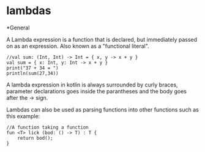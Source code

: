 # lambdas

*General

A Lambda expression is a function that is declared, but immediately passed on as an expression. Also known as a "functional literal".


    //val sum: (Int, Int) -> Int = { x, y -> x + y }
    val sum = { x: Int, y: Int -> x + y }
    print("37 + 34 = ")
    println(sum(27,34))
A lambda expression in kotlin is always surrounded by curly braces, parameter declarations goes inside the parantheses and the body goes after the -> sign. 

Lambdas can also be used as parsing functions into other functions such as this example: 

    //A function taking a function
    fun <T> lick (bod: () -> T) : T {
        return bod();
    }
